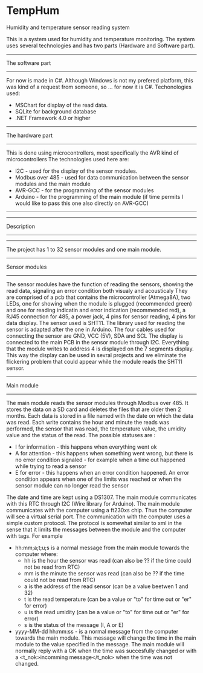 # TempHum
Humidity and temperature sensor reading system

This is a system used for humidity and temperature monitoring.
The system uses several technologies and has two parts (Hardware and Software part).

*********************
The software part
*********************
For now is made in C#. Although Windows is not my prefered platform, this was kind of a request from someone, so ... for now it is C#.
Techonologies used:
  - MSChart for display of the read data.
  - SQLite for background database
  - .NET Framework 4.0 or higher
  
***********************
The hardware part
***********************
This is done using microcontrollers, most specifically the AVR kind of microcontrollers
The technologies used here are:
 - I2C - used for the display of the sensor modules.
 - Modbus over 485 - used for data communication between the sensor modules and the main module
 - AVR-GCC - for the programming of the sensor modules
 - Arduino - for the programming of the main module (if time permits I would like to pass this one also directly on AVR-GCC)

********************************
********************************
Description
********************************
********************************
  The project has 1 to 32 sensor modules and one main module.
  *****
  Sensor modules
  *****
  The sensor modules have the function of reading the sensors, showing the read data, signaling an error condition both visualy and acousticaly
  They are comprised of a pcb that contains the microcontroller (Atmega8A), two LEDs, one for showing when the module is plugged (recommended green) and one for reading indicatin and error indication (recommended red), a RJ45 connection for 485, a power jack, 4 pins for sensor reading, 4 pins for data display.
  The sensor used is SHT11. The library used for reading the sensor is adapted after the one in Arduino. The four cables used for connecting the sensor are GND, VCC (5V), SDA and SCL
  The display is connected to the main PCB in the sensor module through I2C. Everything that the module writes to address 4 is displayed on the 7 segments display. This way the display can be used in sevral projects and we eliminate the flickering problem that could appear while the module reads the SHT11 sensor.
  *****
  Main module
  *****
  The main module reads the sensor modules through Modbus over 485.
  It stores the data on a SD card and deletes the files that are older then 2 months. Each data is stored in a file named with the date on which the data was read. Each write contains the hour and minute the reads was performed, the sensor that was read, the temperature value, the umidity value and the status of the read.
  The possible statuses are : 
  - I for information - this happens when everything went ok
  - A for attention - this happens when something went wrong, but there is no error condition signaled - for example when a time out happened while trying to read a sensor
  - E for error - this happens when an error condition happened. An error condition appears when one of the limits was  reached or when the sensor module can no longer read the sensor
  
  The date and time are kept using a DS1307. The main module communicates with this RTC through I2C (Wire library for Arduino).
  The main module communicates with the computer using a ft230xs chip. Thus the computer will see a virtual serial port. The communication with the computer uses a simple custom protocol. The protocol is somewhat similar to xml in the sense that it limits the messages between the module and the computer with tags. For example
  - <msg>hh:mm;a;t;u;s</msg> is a normal message from the main module towards the computer where:
    - hh is the hour the sensor was read  (can also be ?? if the time could not be read from RTC)
    - mm is the minute the sensor was read (can also be ?? if the time could not be read from RTC)
    - a is the address of the read sensor (can be a value beetwen 1 and 32)
    - t is the read temperature (can be a value or "to" for time out or "er" for error)
    - u is the read umidity     (can be a value or "to" for time out or "er" for error)
    - s is the status of the message (I, A or E)
  - <t>yyyy-MM-dd hh:mm:ss</t> - is a normal message from the computer towards the main module. This message will change the time in the main module to the value specified in the message. The main module will normally reply with a <t>OK</t> when the time was succesfully changed or with a <t_nok>incomming message</t_nok> when the time was not changed.
  
